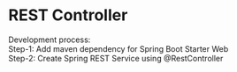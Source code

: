# REST Controller
Development process: <br>
Step-1: Add maven dependency for Spring Boot Starter Web <br>
Step-2: Create Spring REST Service using @RestController <br>
